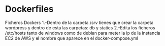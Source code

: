 # Dockerfiles
Ficheros Dockers
1.-Dentro de la carpeta /srv tienes que crear la carpeta wordpress y dentro de esta las carpetas: db y statics
2.-Edita los ficheros /etc/hosts tanto de windows como de debian para meter la ip de la instancia EC2 de AWS y el nombre que aparece en el docker-compose.yml
